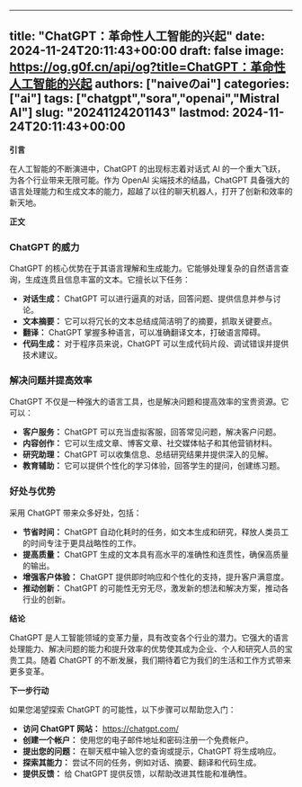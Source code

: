 
---
title: "ChatGPT：革命性人工智能的兴起"
date: 2024-11-24T20:11:43+00:00
draft: false
image: https://og.g0f.cn/api/og?title=ChatGPT：革命性人工智能的兴起
authors: ["naiveのai"]
categories: ["ai"]
tags: ["chatgpt","sora","openai","Mistral AI"]
slug: "20241124201143"
lastmod: 2024-11-24T20:11:43+00:00
---
**引言**

在人工智能的不断演进中，ChatGPT 的出现标志着对话式 AI 的一个重大飞跃，为各个行业带来无限可能。作为 OpenAI 尖端技术的结晶，ChatGPT 具备强大的语言处理能力和生成文本的能力，超越了以往的聊天机器人，打开了创新和效率的新天地。

**正文**

### ChatGPT 的威力

ChatGPT 的核心优势在于其语言理解和生成能力。它能够处理复杂的自然语言查询，生成连贯且信息丰富的文本。它擅长以下任务：

- **对话生成：** ChatGPT 可以进行逼真的对话，回答问题、提供信息并参与讨论。
- **文本摘要：** 它可以将冗长的文本总结成简洁明了的摘要，抓取关键要点。
- **翻译：** ChatGPT 掌握多种语言，可以准确翻译文本，打破语言障碍。
- **代码生成：** 对于程序员来说，ChatGPT 可以生成代码片段、调试错误并提供技术建议。

### 解决问题并提高效率

ChatGPT 不仅是一种强大的语言工具，也是解决问题和提高效率的宝贵资源。它可以：

- **客户服务：** ChatGPT 可以充当虚拟客服，回答常见问题，解决客户问题。
- **内容创作：** 它可以生成文章、博客文章、社交媒体帖子和其他营销材料。
- **研究助理：** ChatGPT 可以收集信息、总结研究结果并提供深入的见解。
- **教育辅助：** 它可以提供个性化的学习体验，回答学生的提问，创建练习题。

### 好处与优势

采用 ChatGPT 带来众多好处，包括：

- **节省时间：** ChatGPT 自动化耗时的任务，如文本生成和研究，释放人类员工的时间专注于更具战略性的工作。
- **提高质量：** ChatGPT 生成的文本具有高水平的准确性和连贯性，确保高质量的输出。
- **增强客户体验：** ChatGPT 提供即时响应和个性化的支持，提升客户满意度。
- **推动创新：** ChatGPT 的可能性无穷无尽，激发新的想法和解决方案，推动各行业的创新。

**结论**

ChatGPT 是人工智能领域的变革力量，具有改变各个行业的潜力。它强大的语言处理能力、解决问题的能力和提升效率的优势使其成为企业、个人和研究人员的宝贵工具。随着 ChatGPT 的不断发展，我们期待着它为我们的生活和工作方式带来更多变革。

**下一步行动**

如果您渴望探索 ChatGPT 的可能性，以下步骤可以帮助您入门：

- **访问 ChatGPT 网站：** https://chatgpt.com/
- **创建一个帐户：** 使用您的电子邮件地址和密码注册一个免费帐户。
- **提出您的问题：** 在聊天框中输入您的查询或提示，ChatGPT 将生成响应。
- **探索其能力：** 尝试不同的任务，例如对话、摘要、翻译和代码生成。
- **提供反馈：** 给 ChatGPT 提供反馈，以帮助改进其性能和准确性。